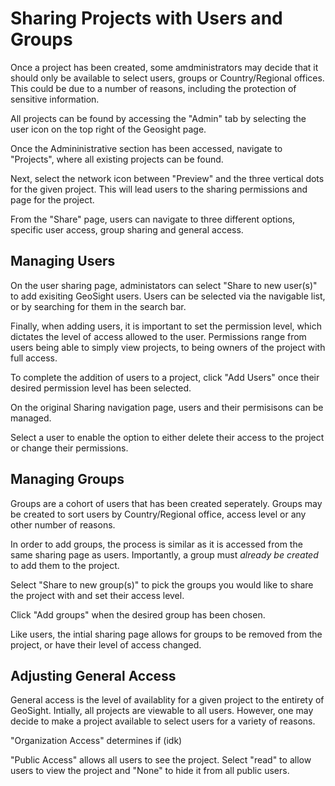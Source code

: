 # Sharing Projects with Users and Groups

Once a project has been created, some amdministrators may decide that it should only be available to select users, groups or Country/Regional offices. This could be due to a number of reasons, including the protection of sensitive information.

All projects can be found by accessing the "Admin" tab by selecting the user icon on the top right of the Geosight page.

Once the Admininistrative section has been accessed, navigate to "Projects", where all existing projects can be found.

Next, select the network icon between "Preview" and the three vertical dots for the given project. This will lead users to the sharing permissions and page for the project. 

From the "Share" page, users can navigate to three different options, specific user access, group sharing and general access.

## Managing Users

On the user sharing page, administators can select "Share to new user(s)" to add exisiting GeoSight users. Users can be selected via the navigable list, or by searching for them in the search bar. 

Finally, when adding users, it is important to set the permission level, which dictates the level of access allowed to the user. Permissions range from users being able to simply view projects, to being owners of the project with full access.

To complete the addition of users to a project, click "Add Users" once their desired permission level has been selected.

On the original Sharing navigation page, users and their permisisons can be managed. 

Select a user to enable the option to either delete their access to the project or change their permissions.

## Managing Groups

Groups are a cohort of users that has been created seperately. Groups may be created to sort users by Country/Regional office, access level or any other number of reasons. 

In order to add groups, the process is similar as it is accessed from the same sharing page as users. Importantly, a group must _already be created_ to add them to the project.

Select "Share to new group(s)" to pick the groups you would like to share the project with and set their access level.

Click "Add groups" when the desired group has been chosen.

Like users, the intial sharing page allows for groups to be removed from the project, or have their level of access changed. 

## Adjusting General Access
General access is the level of availablity for a given project to the entirety of GeoSight. Intially, all projects are viewable to all users. However, one may decide to make a project available to select users for a variety of reasons.

"Organization Access" determines if (idk)

"Public Access" allows all users to see the project. Select "read" to allow users to view the project and "None" to hide it from all public users.
